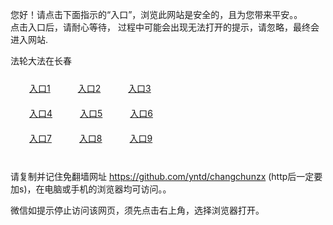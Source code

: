 您好！请点击下面指示的“入口”，浏览此网站是安全的，且为您带来平安。。 <br/>
点击入口后，请耐心等待， 过程中可能会出现无法打开的提示，请忽略，最终会进入网站. </br>

法轮大法在长春<br/>
<div style="padding:10px"><a style="margin:20px" target="_blank" href="https://du9byst09z0ny.cloudfront.net/2Qpsp?tsljvrqs" id="ccLink1" rel="nofollow">入口1</a> <a target="_blank" style="margin:20px" href="https://dav67iy5fkx8k.cloudfront.net/2Qpsp?ajjnxw" id="ccLink2" rel="nofollow">入口2</a> <a style="margin:20px" target="_blank" href="https://d7rj6ex2bkg88.cloudfront.net/2Qpsp?sdcqdj" id="ccLink3" rel="nofollow">入口3</a></div>

<div style="padding:10px" ><a style="margin:20px" target="_blank" href="https://du9byst09z0ny.cloudfront.net/2Qpsp?tsljvrqs" id="ccLink4" rel="nofollow">入口4</a> <a style="margin:20px" href="https://dav67iy5fkx8k.cloudfront.net/2Qpsp?ajjnxw" target="_blank" id="ccLink5" rel="nofollow">入口5</a> <a style="margin:20px" href="https://d7rj6ex2bkg88.cloudfront.net/2Qpsp?sdcqdj" target="_blank" id="ccLink6" rel="nofollow">入口6</a></div>

<div style="padding:10px"><a style="margin:20px" target="_blank" href="https://du9byst09z0ny.cloudfront.net/2Qpsp?tsljvrqs" id="ccLink7" rel="nofollow">入口7</a> <a style="margin:20px" href="https://dav67iy5fkx8k.cloudfront.net/2Qpsp?ajjnxw" target="_blank" id="ccLink8" rel="nofollow">入口8</a> <a style="margin:20px" target="_blank" href="https://d7rj6ex2bkg88.cloudfront.net/2Qpsp?sdcqdj" id="ccLink9" rel="nofollow">入口9</a></div>

<br/>



请复制并记住免翻墙网址 https://github.com/yntd/changchunzx (http后一定要加s)，在电脑或手机的浏览器均可访问。。<br/>

微信如提示停止访问该网页，须先点击右上角，选择浏览器打开。

